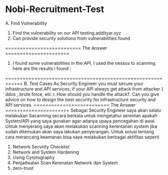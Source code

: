 # Nobi-Recruitment-Test

A. Find Vulnerability
1. Find the vulnerability on our API testing.addityar.xyz
2. Can provide security solutions from vulnerabilities found

========================== The Answer ======================
1. I found some vulnerabilities in the API, I used the nessus to scanning. here are the results i found :
   

============================================================
B. Test Cases
As Security Engineer you must secure your infrastructure and API services, if your API
always get attack from attacker ( ddos , brute force, etc ). How should you handle the
attack?. Can you give advice on how to design the best security for infrastructure
security and API services.
========================== The Answer ======================
Sebagai Security Engineer saya akan selalu melakukan Sacanning secara berkala untuk mengetahui serentan apakah System/API yang saya gunakan agar adanya upaya pencegahan di awal. Untuk menyerang saya akan melakukan scanning kerentanan system jika sudah ditemukan akan saya lakukan penyerangan. Untuk solusi tentang cara merancang keamanan bisa saya melakukan berbagai aktifitas seperti 
1. Network Security Checklist
2. Network and System Hardening
3. Using Cyrptography
4. Penjadwalan Scan Kerenatan Network dan System
5. zero-trust
